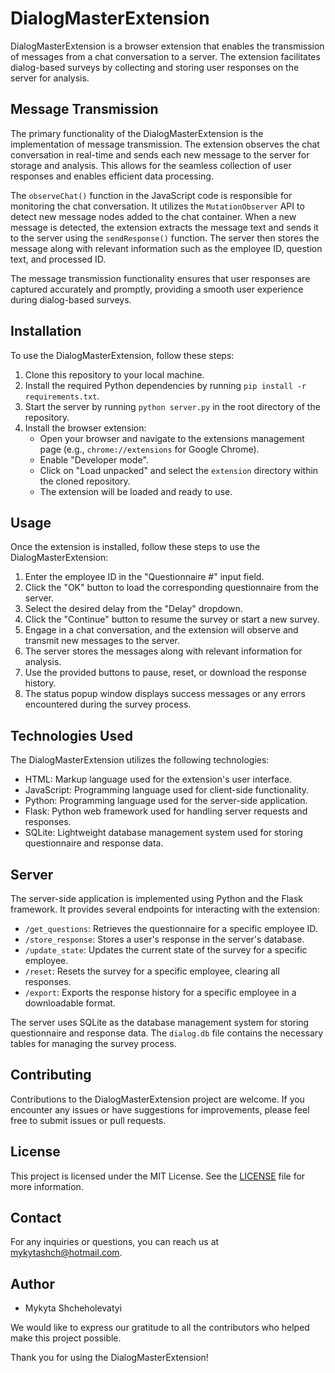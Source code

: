 # DialogMasterExtension

DialogMasterExtension is a browser extension that enables the transmission of messages from a chat conversation to a server. The extension facilitates dialog-based surveys by collecting and storing user responses on the server for analysis.

## Message Transmission

The primary functionality of the DialogMasterExtension is the implementation of message transmission. The extension observes the chat conversation in real-time and sends each new message to the server for storage and analysis. This allows for the seamless collection of user responses and enables efficient data processing.

The `observeChat()` function in the JavaScript code is responsible for monitoring the chat conversation. It utilizes the `MutationObserver` API to detect new message nodes added to the chat container. When a new message is detected, the extension extracts the message text and sends it to the server using the `sendResponse()` function. The server then stores the message along with relevant information such as the employee ID, question text, and processed ID.

The message transmission functionality ensures that user responses are captured accurately and promptly, providing a smooth user experience during dialog-based surveys.

## Installation

To use the DialogMasterExtension, follow these steps:

1. Clone this repository to your local machine.
2. Install the required Python dependencies by running `pip install -r requirements.txt`.
3. Start the server by running `python server.py` in the root directory of the repository.
4. Install the browser extension:
   - Open your browser and navigate to the extensions management page (e.g., `chrome://extensions` for Google Chrome).
   - Enable "Developer mode".
   - Click on "Load unpacked" and select the `extension` directory within the cloned repository.
   - The extension will be loaded and ready to use.

## Usage

Once the extension is installed, follow these steps to use the DialogMasterExtension:

1. Enter the employee ID in the "Questionnaire #" input field.
2. Click the "OK" button to load the corresponding questionnaire from the server.
3. Select the desired delay from the "Delay" dropdown.
4. Click the "Continue" button to resume the survey or start a new survey.
5. Engage in a chat conversation, and the extension will observe and transmit new messages to the server.
6. The server stores the messages along with relevant information for analysis.
7. Use the provided buttons to pause, reset, or download the response history.
8. The status popup window displays success messages or any errors encountered during the survey process.

## Technologies Used

The DialogMasterExtension utilizes the following technologies:

- HTML: Markup language used for the extension's user interface.
- JavaScript: Programming language used for client-side functionality.
- Python: Programming language used for the server-side application.
- Flask: Python web framework used for handling server requests and responses.
- SQLite: Lightweight database management system used for storing questionnaire and response data.

## Server

The server-side application is implemented using Python and the Flask framework. It provides several endpoints for interacting with the extension:

- `/get_questions`: Retrieves the questionnaire for a specific employee ID.
- `/store_response`: Stores a user's response in the server's database.
- `/update_state`: Updates the current state of the survey for a specific employee.
- `/reset`: Resets the survey for a specific employee, clearing all responses.
- `/export`: Exports the response history for a specific employee in a downloadable format.

The server uses SQLite as the database management system for storing questionnaire and response data. The `dialog.db` file contains the necessary tables for managing the survey process.

## Contributing

Contributions to the DialogMasterExtension project are welcome. If you encounter any issues or have suggestions for improvements, please feel free to submit issues or pull requests.

## License

This project is licensed under the MIT License. See the [LICENSE](LICENSE) file for more information.

## Contact

For any inquiries or questions, you can reach us at [mykytashch@hotmail.com](mailto:mykytashch@hotmail.com).

## Author

- Mykyta Shcheholevatyi

We would like to express our gratitude to all the contributors who helped make this project possible.

Thank you for using the DialogMasterExtension!



